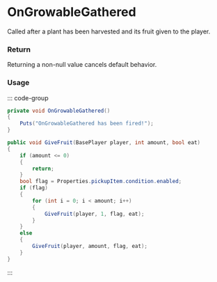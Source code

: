 # OnGrowableGathered
<Badge type="info" text="Resource"/><Badge type="danger" text="Carbon Compatible"/><Badge type="warning" text="Oxide Compatible"/>
Called after a plant has been harvested and its fruit given to the player.

### Return
Returning a non-null value cancels default behavior.

### Usage
::: code-group
```csharp [Example]
private void OnGrowableGathered()
{
	Puts("OnGrowableGathered has been fired!");
}
```
```csharp [Source — Assembly-CSharp @ GrowableEntity]
public void GiveFruit(BasePlayer player, int amount, bool eat)
{
	if (amount <= 0)
	{
		return;
	}
	bool flag = Properties.pickupItem.condition.enabled;
	if (flag)
	{
		for (int i = 0; i < amount; i++)
		{
			GiveFruit(player, 1, flag, eat);
		}
	}
	else
	{
		GiveFruit(player, amount, flag, eat);
	}
}

```
:::
